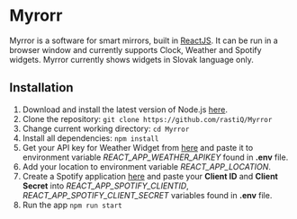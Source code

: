 # Myrorr

Myrror is a software for smart mirrors, built in [ReactJS](https://reactjs.org/). It can be run in a browser window and currently supports Clock, Weather and Spotify widgets. Myrror currently shows widgets in Slovak language only.

## Installation

 1. Download and install the latest version of Node.js [here](https://nodejs.org/en/download/).
 2. Clone the repository: `git clone https://github.com/rastiQ/Myrror`
 3. Change current working directory: `cd Myrror` 
 4. Install all dependencies: `npm install`
 5. Get your API key for Weather Widget from [here](https://openweathermap.org/) and paste it to environment variable *REACT_APP_WEATHER_APIKEY* found in **.env** file.
 6. Add your location to environment variable *REACT_APP_LOCATION*.
 7. Create a Spotify application [here](https://developer.spotify.com/dashboard) and paste your **Client ID** and **Client Secret** into *REACT_APP_SPOTIFY_CLIENTID*, *REACT_APP_SPOTIFY_CLIENT_SECRET* variables found in **.env** file.
 8. Run the app `npm run start`

